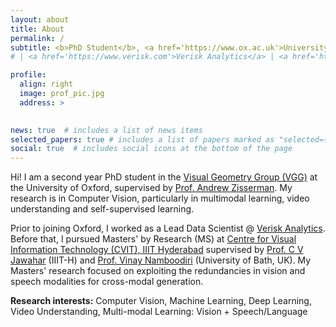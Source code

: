 ```yaml
---
layout: about
title: About
permalink: /
subtitle: <b>PhD Student</b>, <a href='https://www.ox.ac.uk'>University of Oxford</a>
# | <a href='https://www.verisk.com'>Verisk Analytics</a> | <a href='https://iiit.ac.in'> IIIT Hyderabad </a>

profile:
  align: right
  image: prof_pic.jpg
  address: >
    

news: true  # includes a list of news items
selected_papers: true # includes a list of papers marked as "selected={true}"
social: true  # includes social icons at the bottom of the page
---
```


Hi! I am a second year PhD student in the [Visual Geometry Group (VGG)](https://www.robots.ox.ac.uk/~vgg/) at the University of Oxford, supervised by [Prof. Andrew Zisserman](https://scholar.google.co.uk/citations?user=UZ5wscMAAAAJ&hl=en). My research is in Computer Vision, particularly in multimodal learning, video understanding and self-supervised learning.
<!-- with an immense interest and enthusiasm in the areas of Computer Vision & AI.  -->

Prior to joining Oxford, I worked as a Lead Data Scientist @ [Verisk Analytics](https://www.verisk.com). Before that, I pursued Masters' by Research (MS) at [Centre for Visual Information Technology (CVIT), IIIT Hyderabad](http://cvit.iiit.ac.in) supervised by [Prof. C V Jawahar](https://faculty.iiit.ac.in/~jawahar/index.html) (IIIT-H) and [Prof. Vinay Namboodiri](https://vinaypn.github.io) (University of Bath, UK). My Masters' research focused on exploiting the redundancies in vision and speech modalities for cross-modal generation. 

**Research interests:** Computer Vision, Machine Learning, Deep Learning, Video Understanding, Multi-modal Learning: Vision + Speech/Language <br><br>
